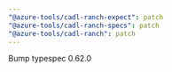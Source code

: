 ```yaml
---
"@azure-tools/cadl-ranch-expect": patch
"@azure-tools/cadl-ranch-specs": patch
"@azure-tools/cadl-ranch": patch
---
```


Bump typespec 0.62.0
